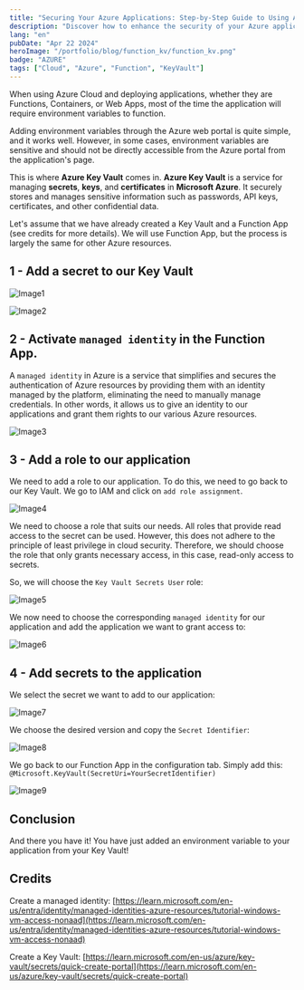 ```yaml
---
title: "Securing Your Azure Applications: Step-by-Step Guide to Using Azure Key Vault with Azure Functions"
description: "Discover how to enhance the security of your Azure applications by using Azure Key Vault with Azure Functions. Follow our step-by-step guide to protect your secrets and keys effectively and securely in the cloud."
lang: "en"
pubDate: "Apr 22 2024"
heroImage: "/portfolio/blog/function_kv/function_kv.png"
badge: "AZURE"
tags: ["Cloud", "Azure", "Function", "KeyVault"]
---
```


When using Azure Cloud and deploying applications, whether they are Functions, Containers, or Web Apps, most of the time the application will require environment variables to function.

Adding environment variables through the Azure web portal is quite simple, and it works well. However, in some cases, environment variables are sensitive and should not be directly accessible from the Azure portal from the application's page.

This is where **Azure Key Vault** comes in. **Azure Key Vault** is a service for managing **secrets**, **keys**, and **certificates** in **Microsoft Azure**. It securely stores and manages sensitive information such as passwords, API keys, certificates, and other confidential data.

Let's assume that we have already created a Key Vault and a Function App (see credits for more details). We will use Function App, but the process is largely the same for other Azure resources.

## 1 - Add a secret to our Key Vault

![Image1](/portfolio/blog/function_kv/function_kv_0.png)

![Image2](/portfolio/blog/function_kv/function_kv_1.png)

## 2 - Activate `managed identity` in the Function App.

A `managed identity` in Azure is a service that simplifies and secures the authentication of Azure resources by providing them with an identity managed by the platform, eliminating the need to manually manage credentials. In other words, it allows us to give an identity to our applications and grant them rights to our various Azure resources.

![Image3](/portfolio/blog/function_kv/function_kv_2.png)

## 3 - Add a role to our application

We need to add a role to our application. To do this, we need to go back to our Key Vault. We go to IAM and click on `add role assignment`.

![Image4](/portfolio/blog/function_kv/function_kv_3.png)

We need to choose a role that suits our needs. All roles that provide read access to the secret can be used. However, this does not adhere to the principle of least privilege in cloud security. Therefore, we should choose the role that only grants necessary access, in this case, read-only access to secrets.

So, we will choose the `Key Vault Secrets User` role:

![Image5](/portfolio/blog/function_kv/function_kv_4.png)

We now need to choose the corresponding `managed identity` for our application and add the application we want to grant access to:

![Image6](/portfolio/blog/function_kv/function_kv_5.png)

## 4 - Add secrets to the application

We select the secret we want to add to our application:

![Image7](/portfolio/blog/function_kv/function_kv_6.png)

We choose the desired version and copy the `Secret Identifier`:

![Image8](/portfolio/blog/function_kv/function_kv_7.png)

We go back to our Function App in the configuration tab. Simply add this: `@Microsoft.KeyVault(SecretUri=YourSecretIdentifier)`

![Image9](/portfolio/blog/function_kv/function_kv_8.png)

## Conclusion

And there you have it! You have just added an environment variable to your application from your Key Vault!

## Credits

Create a managed identity: [https://learn.microsoft.com/en-us/entra/identity/managed-identities-azure-resources/tutorial-windows-vm-access-nonaad](https://learn.microsoft.com/en-us/entra/identity/managed-identities-azure-resources/tutorial-windows-vm-access-nonaad)

Create a Key Vault: [https://learn.microsoft.com/en-us/azure/key-vault/secrets/quick-create-portal](https://learn.microsoft.com/en-us/azure/key-vault/secrets/quick-create-portal)
